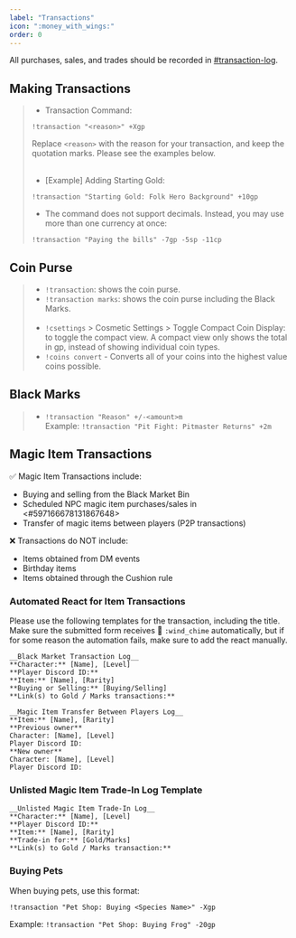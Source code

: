 ```yaml
---
label: "Transactions"
icon: ":money_with_wings:"
order: 0
---
```

<style>
h1:before { 
  content: "💸 ";
}
</style>

All purchases, sales, and trades should be recorded in [#transaction-log](https://discordapp.com/channels/512870694883950598/531011819095982081).

## Making Transactions

> - Transaction Command:
> ```
> !transaction "<reason>" +Xgp
> ```
> Replace `<reason>` with the reason for your transaction, and keep the quotation marks. Please see the examples below.
> <br><br>
> - [Example] Adding Starting Gold:
> ```
> !transaction "Starting Gold: Folk Hero Background" +10gp
> ```
> - The command does not support decimals. Instead, you may use more than one currency at once:
> ```
> !transaction "Paying the bills" -7gp -5sp -11cp
> ```

## Coin Purse

> - `!transaction`: shows the coin purse.
> - `!transaction marks`: shows the coin purse including the Black Marks.
> <br><br>
> - `!csettings` > Cosmetic Settings > Toggle Compact Coin Display: to toggle the compact view. A compact view only shows the total in gp, instead of showing individual coin types.
> - `!coins convert` - Converts all of your coins into the highest value coins possible.

## Black Marks

> - `!transaction "Reason" +/-<amount>m`<br>
> Example: ```!transaction "Pit Fight: Pitmaster Returns" +2m```

## Magic Item Transactions

✅ Magic Item Transactions include:
- Buying and selling from the Black Market Bin
- Scheduled NPC magic item purchases/sales in <#597166678131867648> 
- Transfer of magic items between players (P2P transactions)

❌ Transactions do NOT include:
- Items obtained from DM events
- Birthday items
- Items obtained through the Cushion rule

### Automated React for Item Transactions

Please use the following templates for the transaction, including the title. Make sure the submitted form receives 🎐 `:wind_chime` automatically, but if for some reason the automation fails, make sure to add the react manually.

```
__Black Market Transaction Log__
**Character:** [Name], [Level]
**Player Discord ID:**
**Item:** [Name], [Rarity]
**Buying or Selling:** [Buying/Selling]
**Link(s) to Gold / Marks transactions:**
```

```
__Magic Item Transfer Between Players Log__
**Item:** [Name], [Rarity]
**Previous owner**
Character: [Name], [Level]
Player Discord ID:
**New owner**
Character: [Name], [Level]
Player Discord ID:
```

### Unlisted Magic Item Trade-In Log Template
```
__Unlisted Magic Item Trade-In Log__
**Character:** [Name], [Level]
**Player Discord ID:**
**Item:** [Name], [Rarity]
**Trade-in for:** [Gold/Marks]
**Link(s) to Gold / Marks transaction:**
```

### Buying Pets

When buying pets, use this format:
```
!transaction "Pet Shop: Buying <Species Name>" -Xgp
```
Example: `!transaction "Pet Shop: Buying Frog" -20gp`
